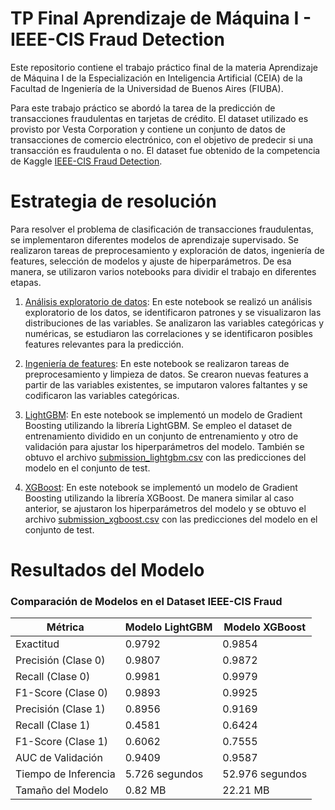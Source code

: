 # TP Final Aprendizaje de Máquina I - IEEE-CIS Fraud Detection

Este repositorio contiene el trabajo práctico final de la materia Aprendizaje de Máquina I de la Especialización en Inteligencia Artificial (CEIA) de la Facultad de Ingeniería de la Universidad de Buenos Aires (FIUBA). 

Para este trabajo práctico se abordó la tarea de la predicción de transacciones fraudulentas en tarjetas de crédito. El dataset utilizado es provisto por Vesta Corporation y contiene un conjunto de datos de transacciones de comercio electrónico, con el objetivo de predecir si una transacción es fraudulenta o no. El dataset fue obtenido de la competencia de Kaggle [IEEE-CIS Fraud Detection](https://www.kaggle.com/c/ieee-fraud-detection).

# Estrategia de resolución

Para resolver el problema de clasificación de transacciones fraudulentas, se implementaron diferentes modelos de aprendizaje supervisado. Se realizaron tareas de preprocesamiento y exploración de datos, ingeniería de features, selección de modelos y ajuste de hiperparámetros. De esa manera, se utilizaron varios notebooks para dividir el trabajo en diferentes etapas.

1. [Análisis exploratorio de datos](notebooks/data_exploration_notebook.ipynb): En este notebook se realizó un análisis exploratorio de los datos, se identificaron patrones y se visualizaron las distribuciones de las variables. Se analizaron las variables categóricas y numéricas, se estudiaron las correlaciones y se identificaron posibles features relevantes para la predicción.

2. [Ingeniería de features](notebooks/feature_engineering_notebook.ipynb): En este notebook se realizaron tareas de preprocesamiento y limpieza de datos. Se crearon nuevas features a partir de las variables existentes, se imputaron valores faltantes y se codificaron las variables categóricas. 

3. [LightGBM](notebooks/lightgbm_model_notebook.ipynb): En este notebook se implementó un modelo de Gradient Boosting utilizando la librería LightGBM. Se empleo el dataset de entrenamiento dividido en un conjunto de entrenamiento y otro de validación para ajustar los hiperparámetros del modelo. También se obtuvo el archivo [submission_lightgbm.csv](submissions/submission_lightgbm.csv) con las predicciones del modelo en el conjunto de test.

4. [XGBoost](notebooks/xgboost_notebook.ipynb): En este notebook se implementó un modelo de Gradient Boosting utilizando la librería XGBoost. De manera similar al caso anterior, se ajustaron los hiperparámetros del modelo y se obtuvo el archivo [submission_xgboost.csv](submissions/submission_xgboost.csv) con las predicciones del modelo en el conjunto de test.

# Resultados del Modelo

### Comparación de Modelos en el Dataset IEEE-CIS Fraud

| Métrica             | Modelo LightGBM  | Modelo XGBoost        |
|---------------------|------------------|-----------------------|
| Exactitud           | 0.9792           | 0.9854                |
| Precisión (Clase 0) | 0.9807           | 0.9872                |
| Recall (Clase 0)    | 0.9981           | 0.9979                |
| F1-Score (Clase 0)  | 0.9893           | 0.9925                |
| Precisión (Clase 1) | 0.8956           | 0.9169                |
| Recall (Clase 1)    | 0.4581           | 0.6424                |
| F1-Score (Clase 1)  | 0.6062           | 0.7555                |
| AUC de Validación   | 0.9409           | 0.9587                |
| Tiempo de Inferencia| 5.726 segundos   | 52.976 segundos       |
| Tamaño del Modelo   | 0.82 MB          | 22.21 MB              |


